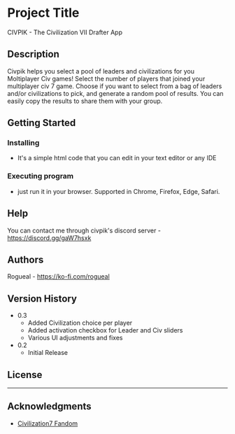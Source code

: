 # Project Title

CIVPIK - The Civilization VII Drafter App 

## Description

Civpik helps you select a pool of leaders and civilizations for you Moltiplayer Civ games! 
Select the number of players that joined your multiplayer civ 7 game. Choose if you want to select from a bag of leaders and/or civilizations to pick, and generate a random pool of results. You can easily copy the results to share them with your group. 

## Getting Started

### Installing

* It's a simple html code that you can edit in your text editor or any IDE

### Executing program

* just run it in your browser. Supported in Chrome, Firefox, Edge, Safari.

## Help

You can contact me through civpik's discord server - https://discord.gg/gaW7hsxk 

## Authors

Rogueal - https://ko-fi.com/rogueal

## Version History

* 0.3
    * Added Civilization choice per player
    * Added activation checkbox for Leader and Civ sliders
    * Various UI adjustments and fixes
* 0.2
    * Initial Release

## License

---

## Acknowledgments

* [Civilization7 Fandom](https://civilization.fandom.com/wiki/Civilizations_(Civ7))

